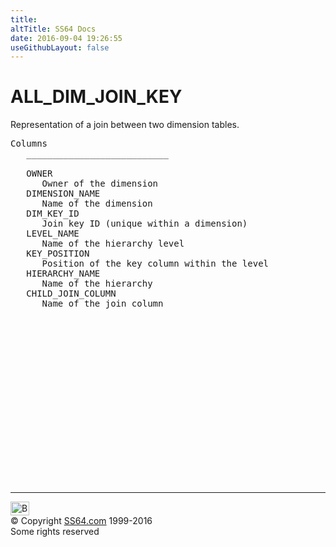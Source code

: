 ```yaml
---
title:
altTitle: SS64 Docs
date: 2016-09-04 19:26:55
useGithubLayout: false
---
```

<!-- #BeginLibraryItem "/Library/head_orad.lbi" --><!-- #EndLibraryItem --><h1>ALL_DIM_JOIN_KEY </h1><p> Representation of a join between two dimension tables.  </p> 
 
<pre>Columns
   ___________________________
 
   OWNER
      Owner of the dimension
   DIMENSION_NAME
      Name of the dimension
   DIM_KEY_ID
      Join key ID (unique within a dimension)
   LEVEL_NAME
      Name of the hierarchy level
   KEY_POSITION
      Position of the key column within the level
   HIERARCHY_NAME
      Name of the hierarchy
   CHILD_JOIN_COLUMN
      Name of the join column

</pre><!-- #BeginLibraryItem "/Library/foot_orad.lbi" --><p>
<!-- oracle-footer -->
<ins class="adsbygoogle" style="display:inline-block;width:300px;height:250px" data-ad-client="ca-pub-6140977852749469" data-ad-slot="4275490898"></ins>
<script>
(adsbygoogle = window.adsbygoogle || []).push({});
</script></p>
<hr>
<div id="bl" class="footer"><a href="ALL_DIM_JOIN_KEY.html#"><img src="../images/top.png" width="30" height="22" alt="Back to the Top"></a></div>
<div id="br" class="footer, tagline">© Copyright <a href="../index.html">SS64.com</a> 1999-2016<br>
Some rights reserved</div>
<!-- #EndLibraryItem -->

